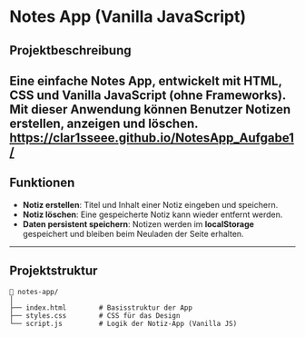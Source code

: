 # Notes App (Vanilla JavaScript)

## Projektbeschreibung

Eine einfache **Notes App**, entwickelt mit **HTML**, **CSS** und **Vanilla JavaScript** (ohne Frameworks). Mit dieser Anwendung können Benutzer Notizen erstellen, anzeigen und löschen.
https://clar1sseee.github.io/NotesApp_Aufgabe1/
---

## Funktionen

- **Notiz erstellen**: Titel und Inhalt einer Notiz eingeben und speichern.
- **Notiz löschen**: Eine gespeicherte Notiz kann wieder entfernt werden.
- **Daten persistent speichern**: Notizen werden im **localStorage** gespeichert und bleiben beim Neuladen der Seite erhalten.

---

## Projektstruktur

```plaintext
📁 notes-app/
│
├── index.html        # Basisstruktur der App
├── styles.css        # CSS für das Design
└── script.js         # Logik der Notiz-App (Vanilla JS)
